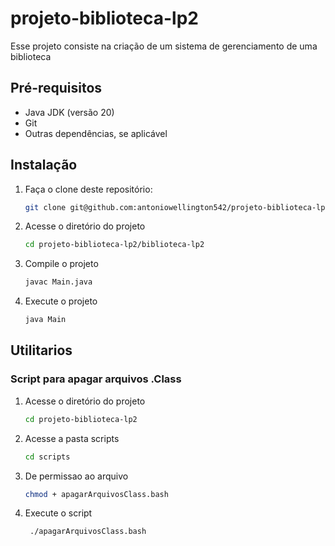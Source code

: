 # projeto-biblioteca-lp2

Esse projeto consiste na criação de um sistema de gerenciamento de uma biblioteca

## Pré-requisitos

- Java JDK (versão 20)
- Git
- Outras dependências, se aplicável

## Instalação

1. Faça o clone deste repositório:
   ```bash
   git clone git@github.com:antoniowellington542/projeto-biblioteca-lp2.git
2. Acesse o diretório do projeto
   ```bash
   cd projeto-biblioteca-lp2/biblioteca-lp2
3. Compile o projeto
    ```bash
    javac Main.java
5. Execute o projeto
    ```bash
    java Main

## Utilitarios

### Script para apagar arquivos .Class
1. Acesse o diretório do projeto
   ```bash
   cd projeto-biblioteca-lp2
2. Acesse a pasta scripts
    ```bash
    cd scripts
3. De permissao ao arquivo
    ```bash
    chmod + apagarArquivosClass.bash
4. Execute o script
   ```bash
    ./apagarArquivosClass.bash